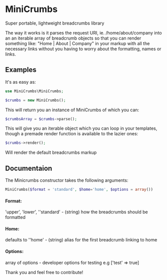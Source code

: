 # MiniCrumbs
Super portable, lightweight breadcrumbs library

The way it works is it parses the request URI, ie. /home/about/company into an an iterable array of breadcrumb objects
so that you can render something like: "Home | About | Company" in your markup with all the necessary links without you
having to worry about the formatting, names or links.

## Examples

It's as easy as:

```php
use MiniCrumbs\MiniCrumbs;

$crumbs = new MiniCrumbs();
```

This will return you an instance of MiniCrumbs of which you can:

```php
$crumbsArray = $crumbs->parse();
```

This will give you an iterable object which you can loop in your templates, 
though a premade render function is available to the lazier ones:

```php
$crumbs->render();
```

Will render the default breadcrumbs markup

## Documentaion

The Minicrumbs constructor takes the following arguments:
```php
MiniCrumbs($format = 'standard', $home='home', $options = array())
```

#### Format: 
'upper', 'lower', ''standard' - (string) how the breadcrumbs should be formatted

#### Home: 
defaults to ''home' - (string) alias for the first breadcrumb linking to home

#### Options:
array of options - developer options for testing e.g ['test' => true]

Thank you and feel free to contribute!
